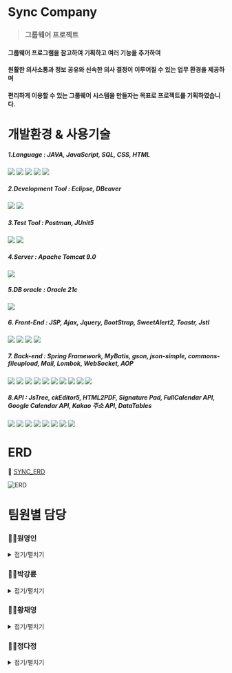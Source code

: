 # Sync Company
> ### 그룹웨어 프로젝트
 #### 그룹웨어 프로그램을 참고하여 기획하고 여러 기능을 추가하여
 #### 원활한 의사소통과 정보 공유와 신속한 의사 결정이 이루어질 수 있는 업무 환경을 제공하며
 
#### 편리하게 이용할 수 있는 그룹웨어 시스템을 만들자는 목표로 프로젝트를 기획하였습니다.



# 개발환경 & 사용기술

##### *1.Language* : JAVA, JavaScript, SQL, CSS, HTML
![](https://img.shields.io/badge/Java-ED8B00?style=for-the-badge&logo=openjdk&logoColor=white)
![](https://img.shields.io/badge/JavaScript-F7DF1E?style=for-the-badge&logo=JavaScript&logoColor=white)
<img src="https://img.shields.io/badge/sql-5294E2?style=for-the-badge&logo&logo=sql&logoColor=white"/>
<img src="https://img.shields.io/badge/CSS3-1572B6?style=for-the-badge&logo=CSS3&logoColor=white">
<img src="https://img.shields.io/badge/HTML5-E34F26?style=for-the-badge&logo=HTML5&logoColor=white">

##### *2.Development Tool* : Eclipse, DBeaver
![](https://img.shields.io/badge/Eclipse-2C2255?style=for-the-badge&logo=eclipse&logoColor=white)
<img src="https://img.shields.io/badge/dbeaver-382923?style=for-the-badge&logo&logo=dbeaver&logoColor=white"/>

##### *3.Test Tool* : Postman, JUnit5
![](https://img.shields.io/badge/Postman-FF6C37?style=for-the-badge&logo=postman&logoColor=white)
<img src="https://img.shields.io/badge/JUnit5-#25A162?style=for-the-badge&logo&logo=JUnit5&logoColor=white"/>
##### *4.Server* : Apache Tomcat 9.0
<img src="https://img.shields.io/badge/Apache Tomcat-F8DC75?style=for-the-badge&logo=apachetomcat&logoColor=black"/>

##### *5.DB oracle* : Oracle 21c
![](https://img.shields.io/badge/Oracle-F80000?style=for-the-badge&logo=Oracle&logoColor=white)

##### *6. Front-End* : JSP, Ajax, Jquery, BootStrap, SweetAlert2, Toastr, Jstl
<img src="https://img.shields.io/badge/jsp-4A154B?style=for-the-badge&logo&logo=jsp&logoColor=white"/> <img src="https://img.shields.io/badge/ajax-5294E2?style=for-the-badge&logo&logo=jsp&logoColor=white"/>
![](https://img.shields.io/badge/jQuery-0769AD?style=for-the-badge&logo=jquery&logoColor=white)
![](https://img.shields.io/badge/Bootstrap-563D7C?style=for-the-badge&logo=bootstrap&logoColor=white)

##### *7. Back-end* : Spring Framework, MyBatis, gson, json-simple, commons-fileupload, Mail, Lombok, WebSocket, AOP
![](https://img.shields.io/badge/Spring-6DB33F?style=for-the-badge&logo=spring&logoColor=white)
<img src="https://img.shields.io/badge/mybatis-3E4348?style=for-the-badge&logo&logo=jsp&logoColor=white"/>
<img src="https://img.shields.io/badge/JSON-000000?style=for-the-badge&logo=json&logoColor=white"/>
<img src="https://img.shields.io/badge/gson-3E4348?style=for-the-badge&logo&logo=gson&logoColor=white"/>
<img src="https://img.shields.io/badge/json simple-3E4348?style=for-the-badge&logo&logo=jsp&logoColor=white"/>
<img src="https://img.shields.io/badge/commons fileupload-3E4348?style=for-the-badge&logo&logo=jsp&logoColor=white"/>
<img src="https://img.shields.io/badge/Mail-3E4348?style=for-the-badge&logo&logo=jsp&logoColor=white"/>
<img src="https://img.shields.io/badge/lombok-3E4348?style=for-the-badge&logo&logo=jsp&logoColor=white"/>
<img src="https://img.shields.io/badge/websocket-3E4348?style=for-the-badge&logo&logo=jsp&logoColor=white"/>
<img src="https://img.shields.io/badge/aop-3E4348?style=for-the-badge&logo&logo=jsp&logoColor=white"/>

##### *8.API* : JsTree, ckEditor5, HTML2PDF, Signature Pad, FullCalendar API, Google Calendar API, Kakao 주소 API, DataTables
<img src="https://img.shields.io/badge/JsTree-3E4348?style=for-the-badge&logo&logo=jsp&logoColor=white"/> <img src="https://img.shields.io/badge/ckEditor5-3E4348?style=for-the-badge&logo&logo=jsp&logoColor=white"/> <img src="https://img.shields.io/badge/HTML2PDF-3E4348?style=for-the-badge&logo&logo=jsp&logoColor=white"/>
<img src="https://img.shields.io/badge/Signature Pad-3E4348?style=for-the-badge&logo&logo=jsp&logoColor=white"/>
<img src="https://img.shields.io/badge/FullCalendar API-3E4348?style=for-the-badge&logo&logo=jsp&logoColor=white"/>
<img src="https://img.shields.io/badge/Google Calendar API-3E4348?style=for-the-badge&logo&logo=jsp&logoColor=white"/>
<img src="https://img.shields.io/badge/Kakao API-3E4348?style=for-the-badge&logo&logo=jsp&logoColor=white"/>
<img src="https://img.shields.io/badge/DataTables-3E4348?style=for-the-badge&logo&logo=jsp&logoColor=white"/>

# ERD
🔗 <a href='https://www.erdcloud.com/d/MMSG4eG222dtiaqq8'>SYNC_ERD</a>

![ERD](https://github.com/user-attachments/assets/79cd147f-5eee-4b18-b7bb-df5a87d4ca1c)


# 팀원별 담당
### 🧑‍💻원영인
 <details>
  <summary>접기/펼치기</summary>
  
#### - Git 관리 : repository 생성 및 Github를 통한 형상관리

#### - DB 설계 담당 : 관계형 데이터베이스 설계 / ERD를 통한 물리 DB 설계 및 구축, 관리

#### - UI 설계 및 구현

 #### 📂자유게시판
###### 
  (https://github.com/Burgessi/Sync/tree/main/Sync/src/main/java/com/pro/sync/board)
 ![다운](https://github.com/user-attachments/assets/aabcb7bf-c712-42aa-b6c2-d692bd44b672)
 
  * #### 조회/상세보기/작성/수정/삭제 구현
    * ###### commons-fileupload 업로드 / 다운로드 구현, ckEditor5 사용
  * #### 페이징/체크박스/검색/댓글(생성/수정/삭제) 구현
    * ###### Gson으로 검색 기능 구현 
 #### 📂공지게시판
###### 
  (https://github.com/Burgessi/Sync/tree/main/Sync/src/main/java/com/pro/sync/notice)
  ![공지](https://github.com/user-attachments/assets/a4d5ecf0-bb23-4368-b05e-87d694a31fd5)
 
  * #### 조회/상세보기/작성/수정/삭제 구현
     * ###### 관리자가 상단에 5개까지 고정/내리기 기능 구현, ckEditor5 사용
   * #### 페이징/체크박스/검색 기능 구현
     * ###### Gson으로 검색 기능 구현 
 #### 📂일정관리
 ###### 
  (https://github.com/Burgessi/Sync/tree/main/Sync/src/main/java/com/pro/sync/plan)
  ![예약](https://github.com/user-attachments/assets/9b6e1de1-432d-4dc3-ab72-c289094a6b90)
 
   * #### FullCalendar API를 이용하여 캘린더 구현
   * #### 조회/등록/수정/삭제 구현
      * ###### Ajax를 이용한 비동기 통신
 #### 📂시설예약
  ###### 
  (https://github.com/Burgessi/Sync/tree/main/Sync/src/main/java/com/pro/sync/reservations)
 ![시설예약](https://github.com/user-attachments/assets/b7de7d1b-1806-4367-9a84-6fedaed48a0c)
 
   * #### FullCalendar API를 이용하여 전체 예약현황 구현
   * #### 회의실 리스트 조회/생성/수정/삭제 구현
      * ###### 자신이 예약한 회의실 리스트 조회 / 현재 사용 중인 회의실 리스트 조회 / 예약 시 시간대 중복검사 기능 구현

  </details>
  
### 🧑‍💻박강륜
 <details>
  <summary>접기/펼치기</summary>

#### - DB 설계 담당 : 관계형 데이터베이스 설계 / ERD를 통한 물리 DB 설계 및 구축, 관리

#### - UI 설계 및 구현

 #### 📂전자결재
 ###### 
  (https://github.com/Burgessi/Sync/tree/main/Sync/src/main/java/com/pro/sync/approval)
  <img width="943" alt="전자결재" src="https://github.com/user-attachments/assets/f2bb3fbd-297f-4e30-9523-92ce32e8a9d4">

 * #### 전자결재 공통 기능
    * ###### DataTables API를 통한 결재 목록 검색 및 페이징
 * #### 기안문 작성
    * ###### Datepicker를 활용한 날짜 설정
    * ###### Jstree를 통한 결재자, 참조자 지정
    * ###### 임시저장 / 상신 기능
 * #### 기안 문서함
    * ###### 결재가 이루어지지 않은 상태에서만 내용 수정 및 결재 회수
    * ###### 결재 완료 시 HTML2PDF를 통한 PDF저장
 * #### 수신 문서함
    * ###### 결재자의 경우 결재 순서일 때에만 문서 조회 가능
    * ###### 결재 승인 시 signature_pad를 통한 서명 입력 기능 구현 / 결재 반려 기능
 * #### 임시 저장함
    * ###### 임시저장된 문서를 계속 작성 / 회수
    * ###### 계속 작성 시 결재선 재지정을 통한 문서 상신
 #### 📂채팅
 ###### 
  (https://github.com/Burgessi/Sync/tree/main/Sync/src/main/java/com/pro/sync/chat)
  <img width="944" alt="채팅" src="https://github.com/user-attachments/assets/811ce3f7-6467-4142-b369-0b356cd23c37">

 * #### Spring Websocket을 이용한 실시간 그룹 채팅
 * #### 채팅방 생성/사원 초대/채팅방 나가기 기능 구현
 * #### 채팅 참여자 목록 표시
</details>
    
### 👩‍💻황채영
 <details>
  <summary>접기/펼치기</summary>
	 
#### - DB 설계 담당 : 관계형 데이터베이스 설계 / ERD를 통한 물리 DB 설계 및 구축, 관리

#### - UI 설계 및 구현

 #### 📂인사관리
 
#### 전체 사원 조회
  * ###### DataTables API를 통한 결재 목록 검색 및 페이징
![KakaoTalk_20240913_143319731](https://github.com/user-attachments/assets/6ad9d086-2923-414a-9592-317a492bb7dd)



#### 관리자 모드(사원 등록, 수정, 삭제)와 사용자 모드 구분  
* ###### Ajax를 이용한 비동기 통신
![KakaoTalk_20240913_143311417](https://github.com/user-attachments/assets/8e6486f1-223c-487e-bdd7-61d501f08125)



 #### 재직증명서 출력
 * ###### 출력 용도, 희망 부수 선택 시  HTML2PDF를 통한 PDF 저장
![KakaoTalk_20240913_151215638](https://github.com/user-attachments/assets/633498e2-cb04-43fd-b6c3-45e68b152dec)



 #### 📂알림
###### DB를 통해 사용자 관련 알림 수신 가능(결재 승인/반려, 댓글 등)/ Ajax
![KakaoTalk_20240913_143319731_01](https://github.com/user-attachments/assets/ce4042e2-652a-4edf-85fb-a72d5da740ea)

 
   </details>
   
### 👩‍💻정다정
 <details>
  <summary>접기/펼치기</summary>
	 
#### - DB 설계 담당 : 관계형 데이터베이스 설계 / ERD를 통한 물리 DB 설계 및 구축, 관리

#### - UI 설계 및 구현

 #### 📂로그인/로그아웃
 * #### 비밀번호 암호화
	 * ##### Spring Secutrity를 이용해 암호화된 비밀번호로 로그인 실행
 * #### 비밀번호 분실 시 임시 비밀번호 발급
	 * ##### SecureRandom로 난수 생성하여 임시 비밀번호 생성
	 * ##### Spring Secutrity를 이용해 암호화하여 DB에 저장
	 * ##### SMTP / JavaMailSender 이용하여 생성된 임시 비밀번호 이메일로 전송
 * #### 개인정보 변동 시 로그인 세션 갱신
	 * ##### AOP를 이용해 세션 갱신 작업 수행

 #### 📂근태관리

 * #### 출근/퇴근 기록
	 * ##### AJAX
 ![출퇴근버튼](https://github.com/user-attachments/assets/a0139a4c-d3d2-404a-9322-0b4b4925e937)
 * #### 주간/월간 누적 근무 시간 및 초과 근무 시간 조회
	 * ##### Chart.js
  ![근태현황](https://github.com/user-attachments/assets/ebcb3087-8223-44ca-8c41-35d2beefed4e)
 #### 📂마이페이지
 * #### 개인 정보 조회/수정
	 * ##### AJAX / commons-fileupload / 다음 주소 API

   </details>


  

